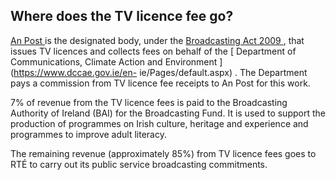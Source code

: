 ##  Where does the TV licence fee go?

[ An Post
](https://www.anpost.com/?gclid=CjwKCAiAzuPuBRAIEiwAkkmOSM241Vt9r49qtVsWedjfeJkafdOyFQaKhQDPJ4FjHqnh_iJ5vKdgtBoChDgQAvD_BwE)
is the designated body, under the [ Broadcasting Act 2009
](http://www.irishstatutebook.ie/eli/2009/act/18/enacted/en/print#sec140) ,
that issues TV licences and collects fees on behalf of the [ Department of
Communications, Climate Action and Environment ](https://www.dccae.gov.ie/en-
ie/Pages/default.aspx) . The Department pays a commission from TV licence fee
receipts to An Post for this work.

7% of revenue from the TV licence fees is paid to the Broadcasting Authority
of Ireland (BAI) for the Broadcasting Fund. It is used to support the
production of programmes on Irish culture, heritage and experience and
programmes to improve adult literacy.

The remaining revenue (approximately 85%) from TV licence fees goes to RTÉ to
carry out its public service broadcasting commitments.
